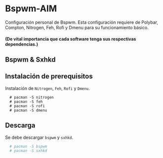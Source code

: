 # Bspwm-AIM

Configuración personal de Bspwm. Esta configuración requiere de Polybar, Compton, Nitrogen, Feh, Rofi y Dmenu para su funcionamiento básico.

#### (De vital importancia que cada software tenga sus respectivas dependencias.)


## Bspwm & Sxhkd

## Instalación de prerequisitos
Instalación de `Nitrogen`, `Feh`, `Rofi` y `Dmenu`.

~~~
  # pacman -S nitrogen
  # pacman -S feh
  # pacman -S rofi
  # pacman -S dmenu
~~~

## Descarga
Se debe descargar `bspwm` y `sxhkd`.

~~~sh
  # pacman -S bspwm
  # pacman -S sxhkd
~~~
